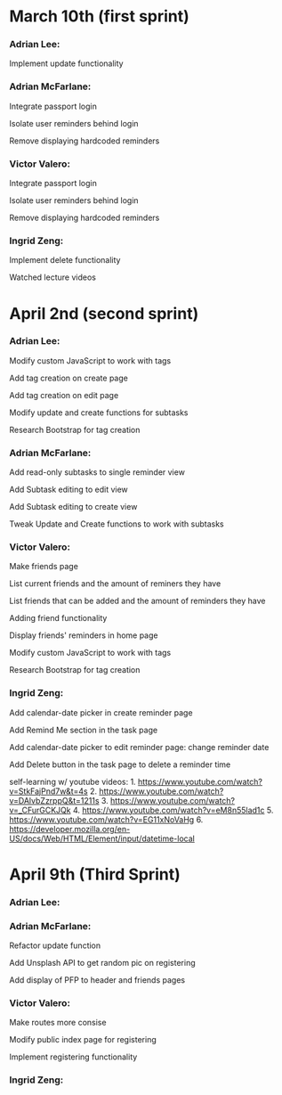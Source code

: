 # March 10th (first sprint)
### Adrian Lee:
  Implement update functionality

### Adrian McFarlane:
  Integrate passport login
  
  Isolate user reminders behind login
  
  Remove displaying hardcoded reminders

### Victor Valero:
  Integrate passport login
  
  Isolate user reminders behind login
  
  Remove displaying hardcoded reminders

### Ingrid Zeng:
  Implement delete functionality

  Watched lecture videos


# April 2nd (second sprint)

### Adrian Lee:
  Modify custom JavaScript to work with tags
  
  Add tag creation on create page
  
  Add tag creation on edit page
  
  Modify update and create functions for subtasks
  
  Research Bootstrap for tag creation

### Adrian McFarlane:
  Add read-only subtasks to single reminder view

  Add Subtask editing to edit view
  
  Add Subtask editing to create view
  
  Tweak Update and Create functions to work with subtasks

### Victor Valero:
  Make friends page
  
  List current friends and the amount of reminers they have
  
  List friends that can be added and the amount of reminders they have
  
  Adding friend functionality

  Display friends' reminders in home page
  
  Modify custom JavaScript to work with tags
  
  Research Bootstrap for tag creation

### Ingrid Zeng:
  Add calendar-date picker in create reminder page

  Add Remind Me section in the task page

  Add calendar-date picker to edit reminder page: change reminder date

  Add Delete button in the task page to delete a reminder time

  self-learning w/ youtube videos:
    1. https://www.youtube.com/watch?v=StkFajPnd7w&t=4s
    2. https://www.youtube.com/watch?v=DAlvbZzrppQ&t=1211s
    3. https://www.youtube.com/watch?v=_CFurGCKJQk
    4. https://www.youtube.com/watch?v=eM8n55lad1c
    5. https://www.youtube.com/watch?v=EG11xNoVaHg
    6. https://developer.mozilla.org/en-US/docs/Web/HTML/Element/input/datetime-local 

# April 9th (Third Sprint)

### Adrian Lee:

### Adrian McFarlane:
  Refactor update function

  Add Unsplash API to get random pic on registering

  Add display of PFP to header and friends pages

### Victor Valero:
  Make routes more consise
  
  Modify public index page for registering
  
  Implement registering functionality
  
### Ingrid Zeng:
